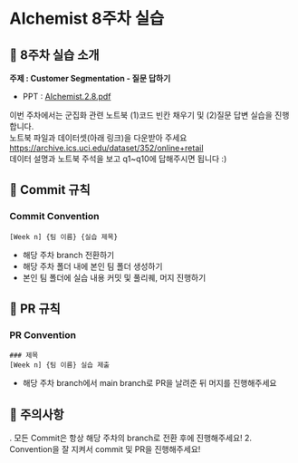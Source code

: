 # AIchemist 8주차 실습

## 🌼 8주차 실습 소개
**주제 : Customer Segmentation - 질문 답하기** 
- PPT : [AIchemist.2.8.pdf](https://github.com/user-attachments/files/17700220/AIchemist.2.8.pdf)

이번 주차에서는 군집화 관련 노트북  (1)코드 빈칸 채우기 및 (2)질문 답변 실습을 진행합니다. <br/>
노트북 파일과 데이터셋(아래 링크)을 다운받아 주세요 <br/>
https://archive.ics.uci.edu/dataset/352/online+retail  <br/>
데이터 설명과 노트북 주석을 보고 q1~q10에 답해주시면 됩니다 :)

## 🌱 Commit 규칙   
### Commit Convention      
    [Week n] {팀 이름} {실습 제목}      
+ 해당 주차 branch 전환하기 
+ 해당 주차 폴더 내에 본인 팀 폴더 생성하기
+ 본인 팀 폴더에 실습 내용 커밋 및 풀리퀘, 머지 진행하기
## 🌱 PR 규칙       
### PR Convention
    ### 제목
    [Week n] {팀 이름} 실습 제출     
+ 해당 주차 branch에서 main branch로 PR을 날려준 뒤 머지를 진행해주세요

## 🚨 주의사항   
. 모든 Commit은 항상 해당 주차의 branch로 전환 후에 진행해주세요!
2. Convention을 잘 지켜서 commit 및 PR을 진행해주세요!
